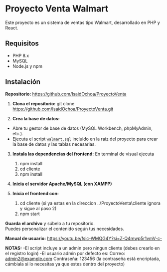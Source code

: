 # Proyecto Venta Walmart

Este proyecto es un sistema de ventas tipo Walmart, desarrollado en PHP y React.

## Requisitos

- PHP 8.x
- MySQL
- Node.js y npm

## Instalación

**Repositorio:**
https://github.com/IsaidOchoa/ProyectoVenta

1. **Clona el repositorio:**
git clone https://github.com/IsaidOchoa/ProyectoVenta.git

2. **Crea la base de datos:**
- Abre tu gestor de base de datos (MySQL Workbench, phpMyAdmin, etc.).
- Ejecuta el script [`walmart.sql`](./walmart.sql) incluido en la raíz del proyecto para crear la base de datos y las tablas necesarias.

3. **Instala las dependencias del frontend:**
En terminal de visual ejecuta
    1. npm install
    2. cd cliente
    3. npm install

4. **Inicia el servidor Apache/MySQL (con XAMPP)**

5. **Inicia el frontend con:**
    1. cd cliente (si ya estas en la direccion ..\ProyectoVenta\cliente ignora y sigue al paso 2)
    2. npm start

**Guarda el archivo** y súbelo a tu repositorio.  
Puedes personalizar el contenido según tus necesidades.

**Manual de usuario:**
https://youtu.be/fsic-WMQG4Y?si=Z-Q4mwp5r1vmV-c-

**NOTAS:**
-El script incluye a un admin pero ningun cliente (debes crearlo en el registro login)
-El usuario admin por defecto es:
Correo: admin2@example.com
Contraseña: 123456 (la contraseña está encriptada, cámbiala si lo necesitas ya que estes dentro del proyecto)